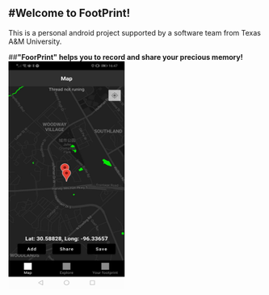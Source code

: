 #Welcome to FootPrint!<br />
-----------------------------------------------
This is a personal android project supported by a software team from Texas A&M University.

##**"FoorPrint" helps you to record and share your precious memory!**<br />
<img src="exhibition/Add%20Footprint.jpg" width="230" height="450"> 
